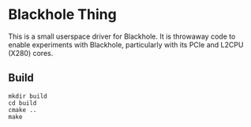# Blackhole Thing
This is a small userspace driver for Blackhole.  It is throwaway code to enable experiments with Blackhole, particularly with its PCIe and L2CPU (X280) cores.

## Build
```
mkdir build
cd build
cmake ..
make
```
